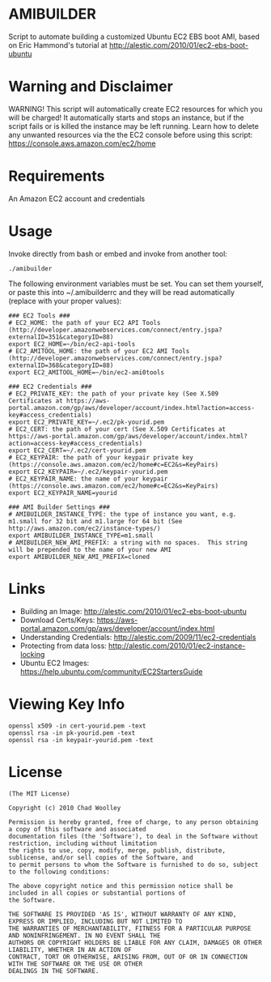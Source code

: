 AMIBUILDER
==========
Script to automate building a customized Ubuntu EC2 EBS boot AMI, based on Eric Hammond's tutorial at http://alestic.com/2010/01/ec2-ebs-boot-ubuntu

Warning and Disclaimer
======================
WARNING!  This script will automatically create EC2 resources for which you will be charged!  It automatically starts and stops an instance, but if the script fails or is killed the instance may be left running.  Learn how to delete any unwanted resources via the the EC2 console before using this script:  https://console.aws.amazon.com/ec2/home

Requirements
============
An Amazon EC2 account and credentials

Usage
============
Invoke directly from bash or embed and invoke from another tool:

    ./amibuilder

The following environment variables must be set.  You can set them yourself, or paste this into ~/.amibuilderrc and they will be read automatically (replace with your proper values):

    ### EC2 Tools ###
    # EC2_HOME: the path of your EC2 API Tools (http://developer.amazonwebservices.com/connect/entry.jspa?externalID=351&categoryID=88)
    export EC2_HOME=~/bin/ec2-api-tools
    # EC2_AMITOOL_HOME: the path of your EC2 AMI Tools (http://developer.amazonwebservices.com/connect/entry.jspa?externalID=368&categoryID=88)
    export EC2_AMITOOL_HOME=~/bin/ec2-ami0tools

    ### EC2 Credentials ###
    # EC2_PRIVATE_KEY: the path of your private key (See X.509 Certificates at https://aws-portal.amazon.com/gp/aws/developer/account/index.html?action=access-key#access_credentials)
    export EC2_PRIVATE_KEY=~/.ec2/pk-yourid.pem
    # EC2_CERT: the path of your cert (See X.509 Certificates at https://aws-portal.amazon.com/gp/aws/developer/account/index.html?action=access-key#access_credentials)
    export EC2_CERT=~/.ec2/cert-yourid.pem
    # EC2_KEYPAIR: the path of your keypair private key (https://console.aws.amazon.com/ec2/home#c=EC2&s=KeyPairs)
    export EC2_KEYPAIR=~/.ec2/keypair-yourid.pem
    # EC2_KEYPAIR_NAME: the name of your keypair (https://console.aws.amazon.com/ec2/home#c=EC2&s=KeyPairs)
    export EC2_KEYPAIR_NAME=yourid

    ### AMI Builder Settings ###
    # AMIBUILDER_INSTANCE_TYPE: the type of instance you want, e.g. m1.small for 32 bit and m1.large for 64 bit (See http://aws.amazon.com/ec2/instance-types/)
    export AMIBUILDER_INSTANCE_TYPE=m1.small
    # AMIBUILDER_NEW_AMI_PREFIX: a string with no spaces.  This string will be prepended to the name of your new AMI
    export AMIBUILDER_NEW_AMI_PREFIX=cloned

Links
=====
* Building an Image: http://alestic.com/2010/01/ec2-ebs-boot-ubuntu
* Download Certs/Keys: https://aws-portal.amazon.com/gp/aws/developer/account/index.html
* Understanding Credentials: http://alestic.com/2009/11/ec2-credentials
* Protecting from data loss: http://alestic.com/2010/01/ec2-instance-locking
* Ubuntu EC2 Images: https://help.ubuntu.com/community/EC2StartersGuide

Viewing Key Info
================
    openssl x509 -in cert-yourid.pem -text
    openssl rsa -in pk-yourid.pem -text
    openssl rsa -in keypair-yourid.pem -text

License
=======
    (The MIT License)

    Copyright (c) 2010 Chad Woolley

    Permission is hereby granted, free of charge, to any person obtaining a copy of this software and associated
    documentation files (the 'Software'), to deal in the Software without restriction, including without limitation
    the rights to use, copy, modify, merge, publish, distribute, sublicense, and/or sell copies of the Software, and
    to permit persons to whom the Software is furnished to do so, subject to the following conditions:

    The above copyright notice and this permission notice shall be included in all copies or substantial portions of
    the Software.

    THE SOFTWARE IS PROVIDED 'AS IS', WITHOUT WARRANTY OF ANY KIND, EXPRESS OR IMPLIED, INCLUDING BUT NOT LIMITED TO
    THE WARRANTIES OF MERCHANTABILITY, FITNESS FOR A PARTICULAR PURPOSE AND NONINFRINGEMENT. IN NO EVENT SHALL THE
    AUTHORS OR COPYRIGHT HOLDERS BE LIABLE FOR ANY CLAIM, DAMAGES OR OTHER LIABILITY, WHETHER IN AN ACTION OF
    CONTRACT, TORT OR OTHERWISE, ARISING FROM, OUT OF OR IN CONNECTION WITH THE SOFTWARE OR THE USE OR OTHER
    DEALINGS IN THE SOFTWARE.